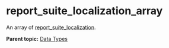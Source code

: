 # report_suite_localization_array

An array of [report_suite_localization](r_report_suite_localization.md#).

**Parent topic:** [Data Types](../data_types/c_datatypes.md)

